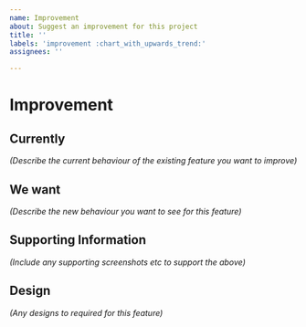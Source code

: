 ```yaml
---
name: Improvement
about: Suggest an improvement for this project
title: ''
labels: 'improvement :chart_with_upwards_trend:'
assignees: ''

---
```


# Improvement

## Currently 
_(Describe the current behaviour of the existing feature you want to improve)_

## We want
_(Describe the new behaviour you want to see for this feature)_

## Supporting Information
_(Include any supporting screenshots etc to support the above)_

## Design
_(Any designs to required for this feature)_
